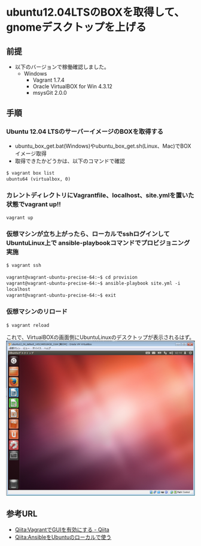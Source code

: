 # ubuntu12.04LTSのBOXを取得して、gnomeデスクトップを上げる
## 前提
- 以下のバージョンで稼働確認しました。
  - Windows
    - Vagrant 1.7.4
    - Oracle VirtualBOX for Win 4.3.12
    - msysGit 2.0.0

## 手順
### Ubuntu 12.04 LTSのサーバーイメージのBOXを取得する  
  - ubuntu_box_get.bat(Windows)やubuntu_box_get.sh(Linux、Mac)でBOXイメージ取得
  - 取得できたかどうかは、以下のコマンドで確認
```
$ vagrant box list
ubuntu64 (virtualbox, 0)
```
### カレントディレクトリにVagrantfile、localhost、site.ymlを置いた状態でvagrant up!!  
```
vagrant up
```
### 仮想マシンが立ち上がったら、ローカルでsshログインして UbuntuLinux上で ansible-playbookコマンドでプロビジョニング実施  
```
$ vagrant ssh

vagrant@vagrant-ubuntu-precise-64:~$ cd provision
vagrant@vagrant-ubuntu-precise-64:~$ ansible-playbook site.yml -i localhost
vagrant@vagrant-ubuntu-precise-64:~$ exit
```
### 仮想マシンのリロード  
```
$ vagrant reload
```
これで、VirtualBOXの画面側にUbuntuLinuxのデスクトップが表示されるはず。
![画面イメージ](img/ubuntu_desktop.PNG "イメージ")

## 参考URL
- [Qiita:VagrantでGUIを有効にする - Qiita](http://qiita.com/WizowozY/items/3f3e5d4065c548db3e54)
- [Qiita:AnsibleをUbuntuのローカルで使う](http://qiita.com/itiut@github/items/e8b95ac9b9ea2a6ea701)
